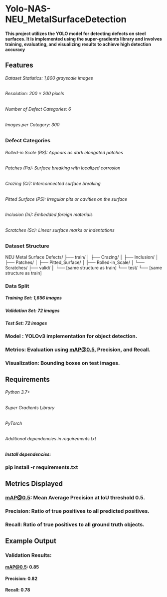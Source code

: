 # Yolo-NAS-NEU_MetalSurfaceDetection
#### This project utilizes the YOLO model for detecting defects on steel surfaces. It is implemented using the super-gradients library and involves training, evaluating, and visualizing results to achieve high detection accuracy


## Features 
 ###### Dataset Statistics: 1,800 grayscale images
 ###### Resolution: 200 × 200 pixels
 ###### Number of Defect Categories: 6
 ###### Images per Category: 300

### Defect Categories
 ###### Rolled-in Scale (RS): Appears as dark elongated patches
 ###### Patches (Pa): Surface breaking with localized corrosion
 ###### Crazing (Cr): Interconnected surface breaking
 ###### Pitted Surface (PS): Irregular pits or cavities on the surface
 ###### Inclusion (In): Embedded foreign materials
 ###### Scratches (Sc): Linear surface marks or indentations

### Dataset Structure
 
NEU Metal Surface Defects/
├── train/
│   ├── Crazing/
│   ├── Inclusion/
│   ├── Patches/
│   ├── Pitted_Surface/
│   ├── Rolled-in_Scale/
│   └── Scratches/
├── valid/
│   └── [same structure as train]
└── test/
    └── [same structure as train]






 ### Data Split
  ##### Training Set: 1,656 images
  ##### Validation Set: 72 images
  ##### Test Set: 72 images

###  Model : YOLOv3 implementation for object detection.

### Metrics: Evaluation using mAP@0.5, Precision, and Recall.

### Visualization: Bounding boxes on test images.


## Requirements

 ###### Python 3.7+
 ###### Super Gradients Library
 ###### PyTorch
 ###### Additional dependencies in requirements.txt

##### Install dependencies:
 ### pip install -r requirements.txt


## Metrics Displayed
 ### mAP@0.5: Mean Average Precision at IoU threshold 0.5.
 ### Precision: Ratio of true positives to all predicted positives.
 ### Recall: Ratio of true positives to all ground truth objects.

## Example Output
 ### Validation Results:
 #### mAP@0.5: 0.85
 #### Precision: 0.82
 #### Recall: 0.78
 
 






 

 
